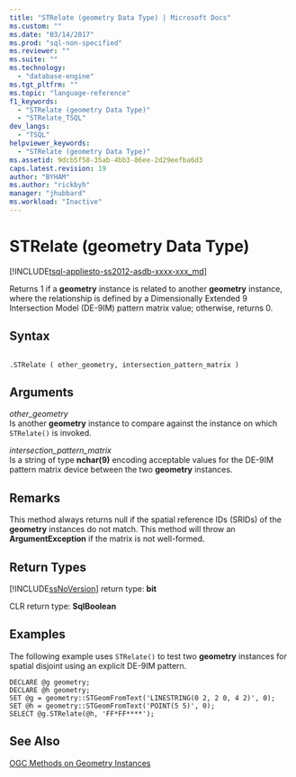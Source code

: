 ```yaml
---
title: "STRelate (geometry Data Type) | Microsoft Docs"
ms.custom: ""
ms.date: "03/14/2017"
ms.prod: "sql-non-specified"
ms.reviewer: ""
ms.suite: ""
ms.technology: 
  - "database-engine"
ms.tgt_pltfrm: ""
ms.topic: "language-reference"
f1_keywords: 
  - "STRelate (geometry Data Type)"
  - "STRelate_TSQL"
dev_langs: 
  - "TSQL"
helpviewer_keywords: 
  - "STRelate (geometry Data Type)"
ms.assetid: 9dcb5f58-35ab-4bb3-86ee-2d29eefba6d3
caps.latest.revision: 19
author: "BYHAM"
ms.author: "rickbyh"
manager: "jhubbard"
ms.workload: "Inactive"
---
```

# STRelate (geometry Data Type)
[!INCLUDE[tsql-appliesto-ss2012-asdb-xxxx-xxx_md](../../includes/tsql-appliesto-ss2012-asdb-xxxx-xxx-md.md)]

  Returns 1 if a **geometry** instance is related to another **geometry** instance, where the relationship is defined by a Dimensionally Extended 9 Intersection Model (DE-9IM) pattern matrix value; otherwise, returns 0.  
  
## Syntax  
  
```  
  
.STRelate ( other_geometry, intersection_pattern_matrix )  
```  
  
## Arguments  
 *other_geometry*  
 Is another **geometry** instance to compare against the instance on which `STRelate()` is invoked.  
  
 *intersection_pattern_matrix*  
 Is a string of type **nchar(9)** encoding acceptable values for the DE-9IM pattern matrix device between the two **geometry** instances.  
  
## Remarks  
 This method always returns null if the spatial reference IDs (SRIDs) of the **geometry** instances do not match. This method will throw an **ArgumentException** if the matrix is not well-formed.  
  
## Return Types  
 [!INCLUDE[ssNoVersion](../../includes/ssnoversion-md.md)] return type: **bit**  
  
 CLR return type: **SqlBoolean**  
  
## Examples  
 The following example uses `STRelate()` to test two **geometry** instances for spatial disjoint using an explicit DE-9IM pattern.  
  
```  
DECLARE @g geometry;  
DECLARE @h geometry;  
SET @g = geometry::STGeomFromText('LINESTRING(0 2, 2 0, 4 2)', 0);  
SET @h = geometry::STGeomFromText('POINT(5 5)', 0);  
SELECT @g.STRelate(@h, 'FF*FF****');  
```  
  
## See Also  
 [OGC Methods on Geometry Instances](../../t-sql/spatial-geometry/ogc-methods-on-geometry-instances.md)  
  
  
